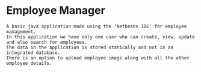 # Employee Manager

    A basic java application made using the 'Netbeans IDE' for employee management.
    In this application we have only one user who can create, view, update and also search for employees.
    The data in the application is stored statically and not in an integrated database.
    There is an option to upload employee image along with all the other employee details.
    

